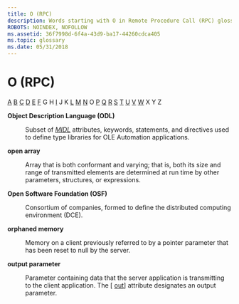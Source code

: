 ```yaml
---
title: O (RPC)
description: Words starting with O in Remote Procedure Call (RPC) glossary.
ROBOTS: NOINDEX, NOFOLLOW
ms.assetid: 36f7998d-6f4a-43d9-ba17-44260cdca405
ms.topic: glossary
ms.date: 05/31/2018
---
```


# O (RPC)

[A](a-glos.md) [B](b-glos.md) [C](c-glos.md) [D](d-glos.md) [E](e-glos.md) [F](f-glos.md) G H [I](i-glos.md) J K [L](l-glos.md) [M](m-glos.md) [N](n-glos.md) O [P](p-glos.md) [Q](q.md) [R](r-glos.md) [S](s-glos.md) [T](t-glos.md) [U](u-glos.md) [V](v-glos.md) [W](w-glos.md) X Y Z

<dl> <dt>

<span id="_rpc_odl_glos"></span><span id="_RPC_ODL_GLOS"></span>**Object Description Language (ODL)**
</dt> <dd>

Subset of [*MIDL*](m-glos.md) attributes, keywords, statements, and directives used to define type libraries for OLE Automation applications.

</dd> <dt>

<span id="_rpc_open_array_glos"></span><span id="_RPC_OPEN_ARRAY_GLOS"></span>**open array**
</dt> <dd>

Array that is both conformant and varying; that is, both its size and range of transmitted elements are determined at run time by other parameters, structures, or expressions.

</dd> <dt>

<span id="_rpc_osf_glos"></span><span id="_RPC_OSF_GLOS"></span>**Open Software Foundation (OSF)**
</dt> <dd>

Consortium of companies, formed to define the distributed computing environment (DCE).

</dd> <dt>

<span id="_rpc_orphaned_memory_glos"></span><span id="_RPC_ORPHANED_MEMORY_GLOS"></span>**orphaned memory**
</dt> <dd>

Memory on a client previously referred to by a pointer parameter that has been reset to null by the server.

</dd> <dt>

<span id="_rpc_output_parameter_glos"></span><span id="_RPC_OUTPUT_PARAMETER_GLOS"></span>**output parameter**
</dt> <dd>

Parameter containing data that the server application is transmitting to the client application. The \[ [out](/windows/desktop/Midl/out-idl)\] attribute designates an output parameter.

</dd> </dl>

 

 
